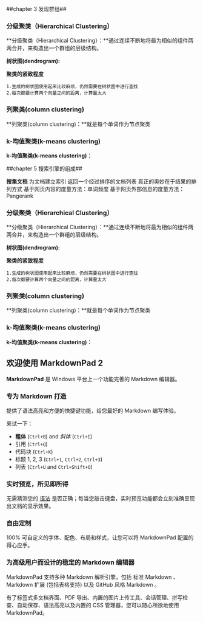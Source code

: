 ##chapter 3 发现群组##

### 分级聚类（Hierarchical Clustering） ###

**分级聚类（Hierarchical Clustering）：**通过连续不断地将最为相似的组件两两合并，来构造出一个群组的层级结构。

**树状图(dendrogram):**

**聚类的紧致程度**

    1.生成的树状图使用起来比较麻烦，仍然需要在树状图中进行查找
    2.每次都要计算两个向量之间的距离，计算量太大

### 列聚类(column clustering) ###

**列聚类(column clustering)：**就是每个单词作为节点聚类


### k-均值聚类(k-means clustering) ###
**k-均值聚类(k-means clustering)：**


##chapter 5 搜索引擎的组成##

**搜集文档**
为文档建立索引
返回一个经过排序的文档列表
真正的奥妙在于结果的排列方式
基于网页内容的度量方法：单词频度
基于网页外部信息的度量方法：Pangerank

### 分级聚类（Hierarchical Clustering） ###

**分级聚类（Hierarchical Clustering）：**通过连续不断地将最为相似的组件两两合并，来构造出一个群组的层级结构。

**树状图(dendrogram):**

**聚类的紧致程度**

    1.生成的树状图使用起来比较麻烦，仍然需要在树状图中进行查找
    2.每次都要计算两个向量之间的距离，计算量太大

### 列聚类(column clustering) ###

**列聚类(column clustering)：**就是每个单词作为节点聚类


### k-均值聚类(k-means clustering) ###
**k-均值聚类(k-means clustering)：**






## 欢迎使用 MarkdownPad 2 ##

**MarkdownPad** 是 Windows 平台上一个功能完善的 Markdown 编辑器。

### 专为 Markdown 打造 ###

提供了语法高亮和方便的快捷键功能，给您最好的 Markdown 编写体验。

来试一下：

- **粗体** (`Ctrl+B`) and *斜体* (`Ctrl+I`)
- 引用 (`Ctrl+Q`)
- 代码块 (`Ctrl+K`)
- 标题 1, 2, 3 (`Ctrl+1`, `Ctrl+2`, `Ctrl+3`)
- 列表 (`Ctrl+U` and `Ctrl+Shift+O`)

### 实时预览，所见即所得 ###

无需猜测您的 [语法](http://markdownpad.com) 是否正确；每当您敲击键盘，实时预览功能都会立刻准确呈现出文档的显示效果。

### 自由定制 ###
 
100% 可自定义的字体、配色、布局和样式，让您可以将 MarkdownPad 配置的得心应手。

### 为高级用户而设计的稳定的 Markdown 编辑器 ###
 
 MarkdownPad 支持多种 Markdown 解析引擎，包括 标准 Markdown 、 Markdown 扩展 (包括表格支持) 以及 GitHub 风格 Markdown 。
 
 有了标签式多文档界面、PDF 导出、内置的图片上传工具、会话管理、拼写检查、自动保存、语法高亮以及内置的 CSS 管理器，您可以随心所欲地使用 MarkdownPad。
